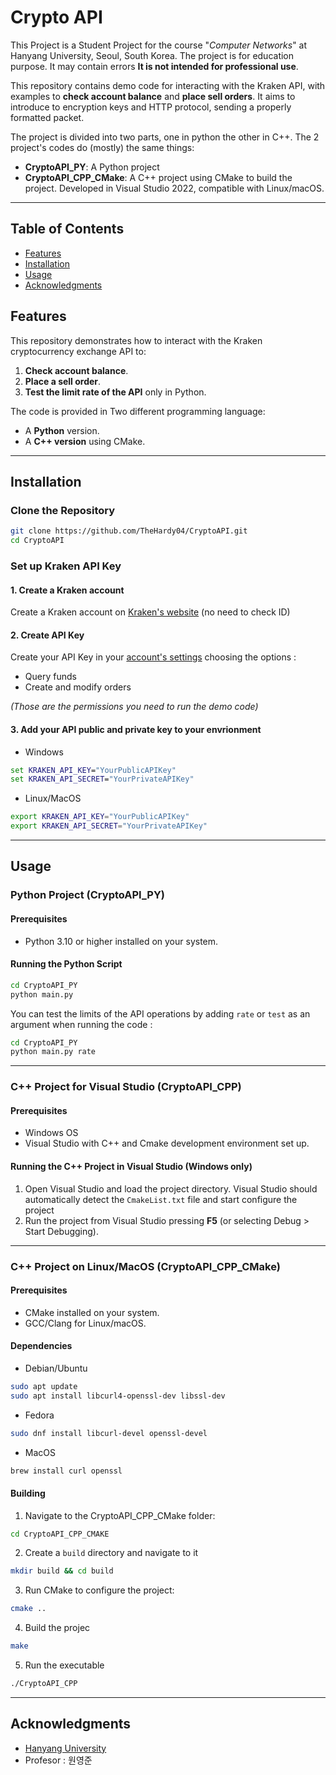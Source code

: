 # Crypto API

This Project is a Student Project for the course "*Computer Networks*" at Hanyang University, Seoul, South Korea. The project is for education purpose. It may contain errors **It is not intended for professional use**. 

This repository contains demo code for interacting with the Kraken API, with examples to **check account balance** and **place sell orders**.
It aims to introduce to encryption keys and HTTP protocol, sending a properly formatted packet.

The project is divided into two parts, one in python the other in C++. The 2 project's codes do (mostly) the same things:

- **CryptoAPI_PY**: A Python project
- **CryptoAPI_CPP_CMake**: A C++ project using CMake to build the project. Developed in Visual Studio 2022, compatible with Linux/macOS.

--- 

## Table of Contents
- [Features](#features)
- [Installation](#installation)
- [Usage](#usage)
- [Acknowledgments](#acknowledgments)

## Features
This repository demonstrates how to interact with the Kraken cryptocurrency exchange API to:
1. **Check account balance**.
2. **Place a sell order**.
3. **Test the limit rate of the API** only in Python.
   
The code is provided in Two different programming language:
- A **Python** version.
- A **C++ version** using CMake.

---

## Installation

### Clone the Repository

```bash
git clone https://github.com/TheHardy04/CryptoAPI.git
cd CryptoAPI
````

### Set up Kraken API Key

#### 1. Create a Kraken account
Create a Kraken account on [Kraken's website](https://www.kraken.com/c) (no need to check ID)

#### 2. Create API Key
Create your API Key in your [account's settings](https://www.kraken.com/c/account-settings/api) choosing the options :
- Query funds
- Create and modify orders

*(Those are the permissions you need to run the demo code)*

#### 3. Add your API public and private key to your envrionment
- Windows
```cmd
set KRAKEN_API_KEY="YourPublicAPIKey"
set KRAKEN_API_SECRET="YourPrivateAPIKey"
```
- Linux/MacOS
```bash
export KRAKEN_API_KEY="YourPublicAPIKey"
export KRAKEN_API_SECRET="YourPrivateAPIKey"
```

---

## Usage

### Python Project (CryptoAPI_PY)

#### Prerequisites
- Python 3.10 or higher installed on your system.
#### Running the Python Script
```bash
cd CryptoAPI_PY
python main.py 
```
You can test the limits of the API operations by adding `rate` or `test` as an argument when running the code :
 ```bash
cd CryptoAPI_PY
python main.py rate
```

---

### C++ Project for Visual Studio (CryptoAPI_CPP)
#### Prerequisites
- Windows OS
- Visual Studio with C++ and Cmake development environment set up.
#### Running the C++ Project in Visual Studio (Windows only)
1. Open Visual Studio and load the project directory. Visual Studio should automatically detect the `CmakeList.txt` file and start configure the project
2. Run the project from Visual Studio pressing **F5**  (or selecting Debug > Start Debugging).

--- 

### C++ Project on Linux/MacOS (CryptoAPI_CPP_CMake)
#### Prerequisites
- CMake installed on your system.
- GCC/Clang for Linux/macOS.
#### Dependencies
- Debian/Ubuntu
```bash
sudo apt update
sudo apt install libcurl4-openssl-dev libssl-dev
```

- Fedora
```bash
sudo dnf install libcurl-devel openssl-devel
```

- MacOS
```bash
brew install curl openssl
```
#### Building 
1. Navigate to the CryptoAPI_CPP_CMake folder:
```bash
cd CryptoAPI_CPP_CMAKE
```
2. Create a `build` directory and navigate to it
```bash
mkdir build && cd build
```
3. Run CMake to configure the project:
```bash
cmake ..
```
4. Build the projec
```bash
make
```
5. Run the  executable
```bash
./CryptoAPI_CPP
```

---

## Acknowledgments
- [Hanyang University](http://www.hanyang.ac.kr/)
- Profesor : 원영준
